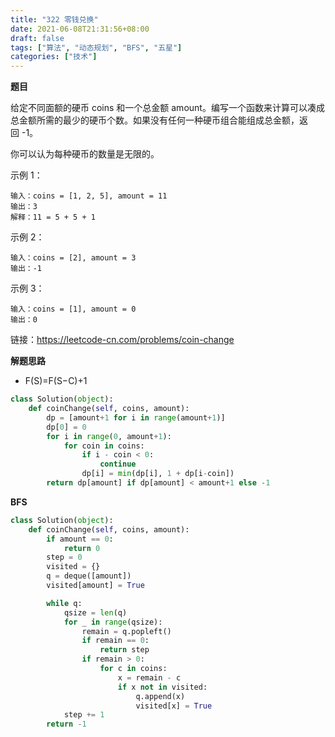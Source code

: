 ```yaml
---
title: "322 零钱兑换"
date: 2021-06-08T21:31:56+08:00
draft: false
tags: ["算法", "动态规划", "BFS", "五星"]
categories: ["技术"]
---
```


**题目**

给定不同面额的硬币 coins 和一个总金额 amount。编写一个函数来计算可以凑成总金额所需的最少的硬币个数。如果没有任何一种硬币组合能组成总金额，返回 -1。

你可以认为每种硬币的数量是无限的。

示例 1：
```
输入：coins = [1, 2, 5], amount = 11
输出：3 
解释：11 = 5 + 5 + 1
```
示例 2：
```
输入：coins = [2], amount = 3
输出：-1
```
示例 3：
```
输入：coins = [1], amount = 0
输出：0
```
链接：https://leetcode-cn.com/problems/coin-change

**解题思路**

* F(S)=F(S−C)+1

```python
class Solution(object):
    def coinChange(self, coins, amount):
        dp = [amount+1 for i in range(amount+1)]
        dp[0] = 0
        for i in range(0, amount+1):
            for coin in coins:
                if i - coin < 0:
                    continue
                dp[i] = min(dp[i], 1 + dp[i-coin])
        return dp[amount] if dp[amount] < amount+1 else -1
```

**BFS**


```python
class Solution(object):
    def coinChange(self, coins, amount):
        if amount == 0:
            return 0
        step = 0
        visited = {}
        q = deque([amount])
        visited[amount] = True

        while q:
            qsize = len(q)
            for _ in range(qsize):
                remain = q.popleft()
                if remain == 0:
                    return step 
                if remain > 0:
                    for c in coins:
                        x = remain - c
                        if x not in visited:
                            q.append(x)
                            visited[x] = True
            step += 1
        return -1
```